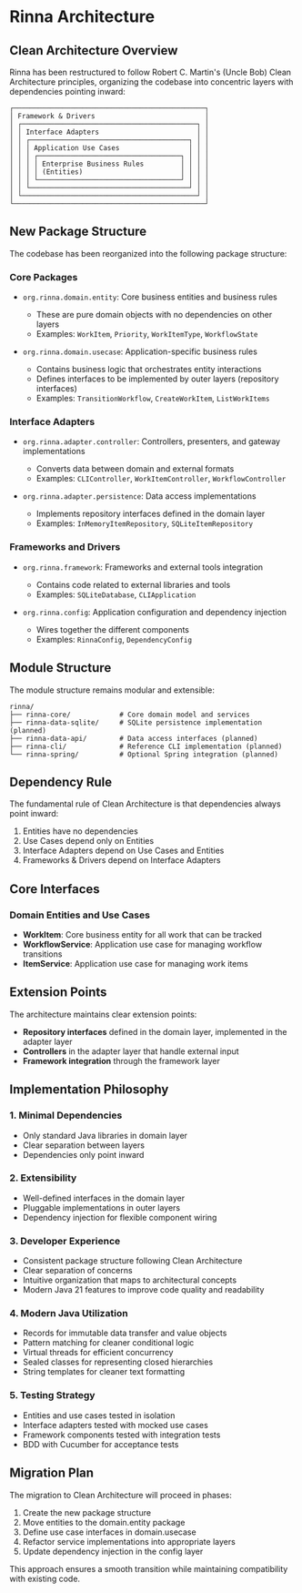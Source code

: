 # Rinna Architecture

## Clean Architecture Overview

Rinna has been restructured to follow Robert C. Martin's (Uncle Bob) Clean Architecture principles, organizing the codebase into concentric layers with dependencies pointing inward:

```
┌───────────────────────────────────────────────┐
│ Framework & Drivers                           │
│ ┌───────────────────────────────────────────┐ │
│ │ Interface Adapters                        │ │
│ │ ┌───────────────────────────────────────┐ │ │
│ │ │ Application Use Cases                 │ │ │
│ │ │ ┌───────────────────────────────────┐ │ │ │
│ │ │ │ Enterprise Business Rules         │ │ │ │
│ │ │ │ (Entities)                        │ │ │ │
│ │ │ └───────────────────────────────────┘ │ │ │
│ │ └───────────────────────────────────────┘ │ │
│ └───────────────────────────────────────────┘ │
└───────────────────────────────────────────────┘
```

## New Package Structure

The codebase has been reorganized into the following package structure:

### Core Packages

- `org.rinna.domain.entity`: Core business entities and business rules
  - These are pure domain objects with no dependencies on other layers
  - Examples: `WorkItem`, `Priority`, `WorkItemType`, `WorkflowState`

- `org.rinna.domain.usecase`: Application-specific business rules
  - Contains business logic that orchestrates entity interactions
  - Defines interfaces to be implemented by outer layers (repository interfaces)
  - Examples: `TransitionWorkflow`, `CreateWorkItem`, `ListWorkItems`

### Interface Adapters

- `org.rinna.adapter.controller`: Controllers, presenters, and gateway implementations
  - Converts data between domain and external formats
  - Examples: `CLIController`, `WorkItemController`, `WorkflowController`

- `org.rinna.adapter.persistence`: Data access implementations
  - Implements repository interfaces defined in the domain layer
  - Examples: `InMemoryItemRepository`, `SQLiteItemRepository`

### Frameworks and Drivers

- `org.rinna.framework`: Frameworks and external tools integration
  - Contains code related to external libraries and tools
  - Examples: `SQLiteDatabase`, `CLIApplication`

- `org.rinna.config`: Application configuration and dependency injection
  - Wires together the different components
  - Examples: `RinnaConfig`, `DependencyConfig`

## Module Structure

The module structure remains modular and extensible:

```
rinna/
├── rinna-core/            # Core domain model and services
├── rinna-data-sqlite/     # SQLite persistence implementation (planned)
├── rinna-data-api/        # Data access interfaces (planned)
├── rinna-cli/             # Reference CLI implementation (planned)
└── rinna-spring/          # Optional Spring integration (planned)
```

## Dependency Rule

The fundamental rule of Clean Architecture is that dependencies always point inward:

1. Entities have no dependencies
2. Use Cases depend only on Entities
3. Interface Adapters depend on Use Cases and Entities
4. Frameworks & Drivers depend on Interface Adapters

## Core Interfaces

### Domain Entities and Use Cases

* **WorkItem**: Core business entity for all work that can be tracked
* **WorkflowService**: Application use case for managing workflow transitions
* **ItemService**: Application use case for managing work items

## Extension Points

The architecture maintains clear extension points:

* **Repository interfaces** defined in the domain layer, implemented in the adapter layer
* **Controllers** in the adapter layer that handle external input
* **Framework integration** through the framework layer

## Implementation Philosophy

### 1. Minimal Dependencies
- Only standard Java libraries in domain layer
- Clear separation between layers 
- Dependencies only point inward

### 2. Extensibility
- Well-defined interfaces in the domain layer
- Pluggable implementations in outer layers
- Dependency injection for flexible component wiring

### 3. Developer Experience
- Consistent package structure following Clean Architecture
- Clear separation of concerns
- Intuitive organization that maps to architectural concepts
- Modern Java 21 features to improve code quality and readability

### 4. Modern Java Utilization
- Records for immutable data transfer and value objects
- Pattern matching for cleaner conditional logic
- Virtual threads for efficient concurrency
- Sealed classes for representing closed hierarchies
- String templates for cleaner text formatting

### 5. Testing Strategy
- Entities and use cases tested in isolation
- Interface adapters tested with mocked use cases
- Framework components tested with integration tests
- BDD with Cucumber for acceptance tests

## Migration Plan

The migration to Clean Architecture will proceed in phases:

1. Create the new package structure
2. Move entities to the domain.entity package
3. Define use case interfaces in domain.usecase
4. Refactor service implementations into appropriate layers
5. Update dependency injection in the config layer

This approach ensures a smooth transition while maintaining compatibility with existing code.